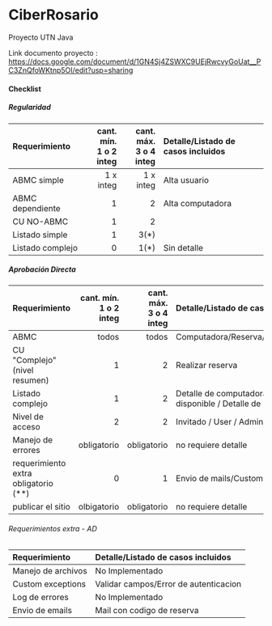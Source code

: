 # CiberRosario
Proyecto UTN Java

Link documento proyecto : https://docs.google.com/document/d/1GN4Sj4ZSWXC9UEjRwcvyGoUat__PC3ZnQfoWKtnp5OI/edit?usp=sharing

#### Checklist

##### Regularidad

|Requerimiento|cant. mín.<br>1 o 2 integ|cant. máx.<br>3 o 4 integ|Detalle/Listado de casos incluidos|
|:-|-:|-:|:-|
|ABMC simple|1 x integ|1 x integ|Alta  usuario|
|ABMC dependiente|1|2|Alta computadora|
|CU NO-ABMC|1|2||
|Listado simple|1|3(*)||
|Listado complejo|0|1(*)|Sin detalle|



##### Aprobación Directa

|Requerimiento|cant. mín.<br>1 o 2 integ|cant. máx.<br>3 o 4 integ|Detalle/Listado de casos incluidos|
|:-|-:|-:|:-|
|ABMC|todos|todos|Computadora/Reserva/Usuario/Descuento/Precios|
|CU "Complejo"(nivel resumen)|1|2|Realizar reserva|
|Listado complejo|1|2|Detalle de computadora con su cantidad disponible / Detalle de reserva por usuario|
|Nivel de acceso|2|2|Invitado / User / Admin|
|Manejo de errores|obligatorio|obligatorio|no requiere detalle|
|requerimiento extra obligatorio (**)|0|1|Envio de mails/Custom exceptions|
|publicar el sitio|olbigatorio|obligatorio|no requiere detalle|


###### Requerimientos extra - AD
|Requerimiento |Detalle/Listado de casos incluidos|
|:-|:-|
|Manejo de archivos|No Implementado|
|Custom exceptions|Validar campos/Error de autenticacion|
|Log de errores|No Implementado|
|Envio de emails|Mail con codigo de reserva|
